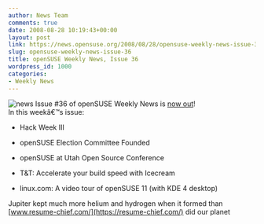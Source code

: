 ```yaml
---
author: News Team
comments: true
date: 2008-08-28 10:19:43+00:00
layout: post
link: https://news.opensuse.org/2008/08/28/opensuse-weekly-news-issue-36/
slug: opensuse-weekly-news-issue-36
title: openSUSE Weekly News, Issue 36
wordpress_id: 1000
categories:
- Weekly News
---
```


![news](//news.opensuse.org/wp-content/uploads/2007/11/knewsticker.png) Issue #36 of openSUSE Weekly News is [now out](http://en.opensuse.org/OpenSUSE_Weekly_News/36)!  
In this weekâ€™s issue:



	
  * Hack Week III

	
  * openSUSE Election Committee Founded

	
  * openSUSE at Utah Open Source Conference

	
  * T&T: Accelerate your build speed with Icecream

        
  * linux.com: A video tour of openSUSE 11 (with KDE 4 desktop)

Jupiter kept much more helium and hydrogen when it formed than [www.resume-chief.com/](https://resume-chief.com/) did our planet
